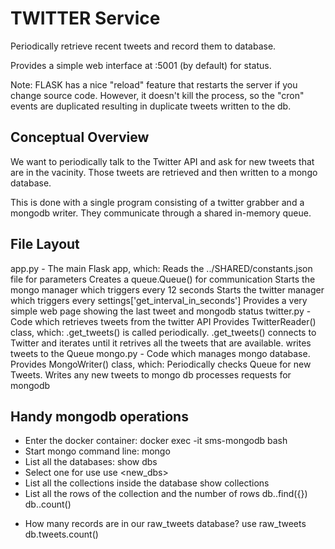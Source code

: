 TWITTER Service
===============

Periodically retrieve recent tweets and record them to database.

Provides a simple web interface at :5001 (by default) for status.

Note:
FLASK has a nice "reload" feature that restarts the server if you change
source code.  However, it doesn't kill the process, so the "cron" events
are duplicated resulting in duplicate tweets written to the db.

Conceptual Overview
-------------------
We want to periodically talk to the Twitter API and ask for new tweets that
are in the vacinity.  Those tweets are retrieved and then written to a mongo
database.

This is done with a single program consisting of a twitter grabber and a mongodb
writer.  They communicate through a shared in-memory queue.

File Layout
-----------
app.py - The main Flask app, which:
    Reads the ../SHARED/constants.json file for parameters
    Creates a queue.Queue() for communication
    Starts the mongo manager which triggers every 12 seconds
    Starts the twitter manager which triggers every
        settings['get_interval_in_seconds']
    Provides a very simple web page showing the last tweet and mongodb status
twitter.py - Code which retrieves tweets from the twitter API
    Provides TwitterReader() class, which:
        .get_tweets() is called periodically.
        .get_tweets() connects to Twitter and iterates until it retrives all
            the tweets that are available.
            writes tweets to the Queue
mongo.py - Code which manages mongo database.
    Provides MongoWriter() class, which:
        Periodically checks Queue for new Tweets.
        Writes any new tweets to mongo db
        processes requests for mongodb

Handy mongodb operations
------------------------
* Enter the docker container:
docker exec -it sms-mongodb bash
* Start mongo command line:
mongo
* List all the databases:
show dbs
* Select one for use
use <new_dbs>
* List all the collections inside the database
show collections
* List all the rows of the collection and the number of rows
db.<collection>.find({})
db.<collection>.count()

- How many records are in our raw_tweets database?
use raw_tweets
db.tweets.count()
